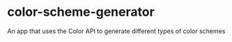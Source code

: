 # color-scheme-generator
An app that uses the Color API to generate different types of color schemes
